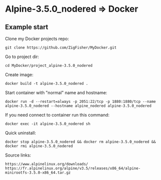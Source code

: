 Alpine-3.5.0_nodered => Docker
==============================

## Example start

Clone my Docker projects repo:

	git clone https://github.com/ZigFisher/MyDocker.git

Go to project dir:

	cd MyDocker/project_alpine-3.5.0_nodered

Create image:

	docker build -t alpine-3.5.0_nodered .

Start container with "normal" name and hostname:

	docker run -d --restart=always -p 2051:22/tcp -p 1880:1880/tcp --name alpine-3.5.0_nodered --hostname alpine_nodered alpine-3.5.0_nodered

If you need connect to container run this command:

	docker exec -it alpine-3.5.0_nodered sh

Quick uninstall:

	docker stop alpine-3.5.0_nodered && docker rm alpine-3.5.0_nodered && docker rmi alpine-3.5.0_nodered

Source links:

	https://www.alpinelinux.org/downloads/
	https://fr.alpinelinux.org/alpine/v3.5/releases/x86_64/alpine-minirootfs-3.5.0-x86_64.tar.gz
